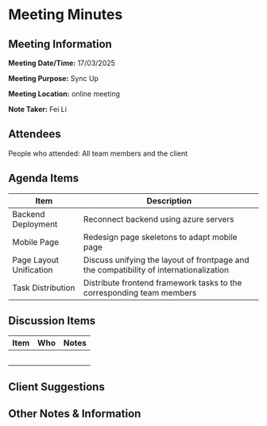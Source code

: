 # Meeting Minutes

## Meeting Information

**Meeting Date/Time:** 17/03/2025

**Meeting Purpose:** Sync Up  

**Meeting Location:** online meeting

**Note Taker:** Fei Li

## Attendees

People who attended: All team members and the client

## Agenda Items

| Item                    | Description                                                  |
| ----------------------- | ------------------------------------------------------------ |
| Backend Deployment      | Reconnect backend using azure servers                        |
| Mobile Page             | Redesign page skeletons to adapt mobile page                 |
| Page Layout Unification | Discuss unifying the layout of frontpage and the compatibility of internationalization |
| Task Distribution       | Distribute frontend framework tasks to the corresponding team members |


## Discussion Items

| Item | Who  | Notes |
| ---- | ---- | ----- |
|      |      |       |
|      |      |       |
|      |      |       |
|      |      |       |
|      |      |       |

## Client Suggestions



## Other Notes & Information


